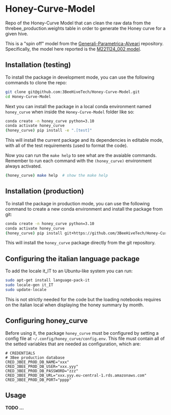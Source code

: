 # Honey-Curve-Model
Repo of the Honey-Curve Model that can clean the raw data from the threbee_production.weights table
in order to generate the Honey curve for a given hive.

This is a "spin off" model from the [Generali-Parametrica-Alveari](https://github.com/3BeeHiveTech/Generali-Parametrica-Alveari)
repository. Specifically, the model here reported is the [M221124_002 model](https://github.com/3BeeHiveTech/Generali-Parametrica-Alveari/tree/main/honey_curve/models/y2022_11/m221124_002#model-m221124_002).



## Installation (testing)
To install the package in development mode, you can use the following commands to clone the repo:

```bash
git clone git@github.com:3BeeHiveTech/Honey-Curve-Model.git
cd Honey-Curve-Model
```

Next you can install the package in a local conda environment named `honey_curve` when inside the
`Honey-Curve-Model` folder like so:

```bash
conda create -n honey_curve python=3.10
conda activate honey_curve
(honey_curve) pip install -e ".[test]"
```

This will install the current package and its dependencies in editable mode, with all of the test
requirements (used to format the code).

Now you can run the `make help` to see what are the avaiable commands. Remember to run each command
with the `(honey_curve)` environment always activated.

```bash
(honey_curve) make help  # show the make help
```


## Installation (production)
To install the package in production mode, you can use the following command to create a new conda
environment and install the package from git:

```bash
conda create -n honey_curve python=3.10
conda activate honey_curve
(honey_curve) pip install git+https://github.com/3BeeHiveTech/Honey-Curve-Model.git
```

This will install the `honey_curve` package directly from the git repository.


## Configuring the italian language package

To add the locale it_IT to an Ubuntu-like system you can run:

```bash
sudo apt-get install language-pack-it
sudo locale-gen it_IT
sudo update-locale
```

This is not strictly needed for the code but the loading notebooks requires on the italian local
when displaying the honey summary by month.


## Configuring honey_curve
Before using it, the package `honey_curve` must be configured by setting a config file at
`~/.config/honey_curve/config.env`. This file must contain all of the setted variables that are 
needed as configuration, which are:

```.env
# CREDENTIALS
# 3Bee production database
CRED_3BEE_PROD_DB_NAME="xxx"
CRED_3BEE_PROD_DB_USER="xxx.yyy"
CRED_3BEE_PROD_DB_PASSWORD="zzz"
CRED_3BEE_PROD_DB_URL="xxx.yyy.eu-central-1.rds.amazonaws.com"
CRED_3BEE_PROD_DB_PORT="pppp"
```

## Usage
**TODO ...**